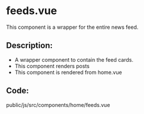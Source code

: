 # feeds.vue
This component is a wrapper for the entire news feed.

## Description:
- A wrapper component to contain the feed cards.
- This component renders posts
- This component is rendered from home.vue

## Code:
public/js/src/components/home/feeds.vue


<vuep template="#example"></vuep>

<script v-pre type="text/x-template" id="example">



<script>
import moduleMixin from '../../public/js/src/mixins/module-mixin'
export default {
    data() {
        return {
            showAlert1: true,
        };
    },
    methods: {
        resetAlerts() {
            this.showAlert1 = true;
        }
    },
  mixins: [
    moduleMixin
  ],
  computed: {
    feeds(){
      return this.p.feeds
    }
  }
}
</script>
</script>